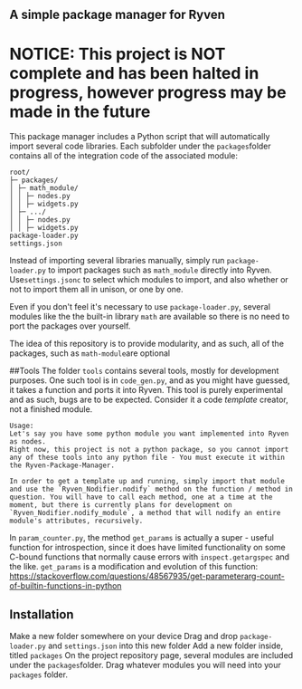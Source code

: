 ﻿## A simple package manager for Ryven
# NOTICE: This project is NOT complete and has been halted in progress, however progress may be made in the future



This package manager includes a Python script that will automatically import several code libraries. Each subfolder under the  `packages`folder contains all of the integration code of the associated module:

    root/
    ├─ packages/
    │ ├─ math_module/
    │ │ ├─ nodes.py
    │ │ ├─ widgets.py
    │ ├─ .../
    │ │ ├─ nodes.py
    │ │ ├─ widgets.py
    package-loader.py
    settings.json
Instead of importing several libraries manually, simply run `package-loader.py` to import packages such as `math_module` directly into Ryven. Use`settings.jsonc` to select which modules to import, and also whether or not to import them all in unison, or one by one.

Even if you don't feel it's necessary to use `package-loader.py`, several modules like the the built-in library `math` are available so there is no need to port the packages over yourself.

The idea of this repository is to provide modularity, and as such, all of the packages, such as `math-module`are optional

##Tools
The folder `tools` contains several tools, mostly for development purposes. One such tool is in `code_gen.py`, and as you might have guessed, it takes a function and ports it into Ryven. This tool is purely experimental and as such, bugs are to be expected. Consider it a code *template* creator, not a finished module.


    Usage:
    Let's say you have some python module you want implemented into Ryven as nodes.
    Right now, this project is not a python package, so you cannot import any of these tools into any python file - You must execute it within the Ryven-Package-Manager.
    
    In order to get a template up and running, simply import that module and use the `Ryven_Nodifier.nodify` method on the function / method in question. You will have to call each method, one at a time at the moment, but there is currently plans for development on `Ryven_Nodifier.nodify_module`, a method that will nodify an entire module's attributes, recursively.
    
In `param_counter.py`, the method `get_params` is actually a super - useful function for introspection, since it does have limited functionality on some C-bound functions that normally cause errors with `inspect.getargspec` and the like.
`get_params` is a modification and evolution of this function:
https://stackoverflow.com/questions/48567935/get-parameterarg-count-of-builtin-functions-in-python
## Installation
Make a new folder somewhere on your device
Drag and drop `package-loader.py` and `settings.json` into this new folder
Add a new folder inside, titled `packages`
On the project repository page, several modules are included under the `packages`folder. Drag whatever modules you will need into your `packages` folder.


